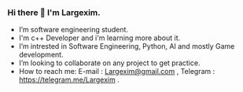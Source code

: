 ### Hi there 👋 I'm Largexim.

- I’m software engineering student.
- I'm c++ Developer and i'm learning more about it.
- I’m intrested in Software Engineering, Python, AI and mostly Game development.
- I’m looking to collaborate on any project to get practice.
- How to reach me: E-mail : Largexim@gmail.com , Telegram : https://telegram.me/Largexim .

